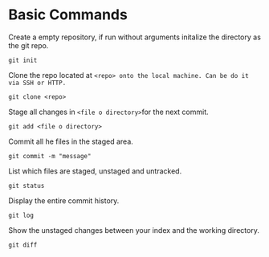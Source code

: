 # Basic Commands

Create a empty repository, if run without arguments initalize the directory as the git repo. 

```text
git init
```

Clone the repo located at `<repo> onto the local machine. Can be do it via SSH or HTTP.`

```text
git clone <repo>
```

Stage all changes in `<file o directory>`for the next commit.

```text
git add <file o directory>
```

Commit all he files in the staged area.

```text
git commit -m "message"
```

List which files are staged, unstaged and untracked.

```text
git status
```

Display the entire commit history.

```text
git log
```

Show the unstaged changes between your index and the working directory.

```text
git diff
```



